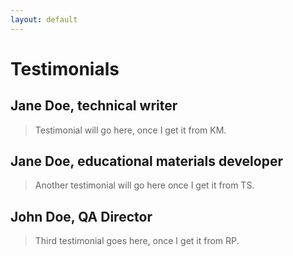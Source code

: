 ```yaml
---
layout: default
---
```


# Testimonials

## Jane Doe, technical writer
> Testimonial will go here, once I get it from KM.

## Jane Doe, educational materials developer
> Another testimonial will go here once I get it from TS.

## John Doe, QA Director
> Third testimonial goes here, once I get it from RP.
